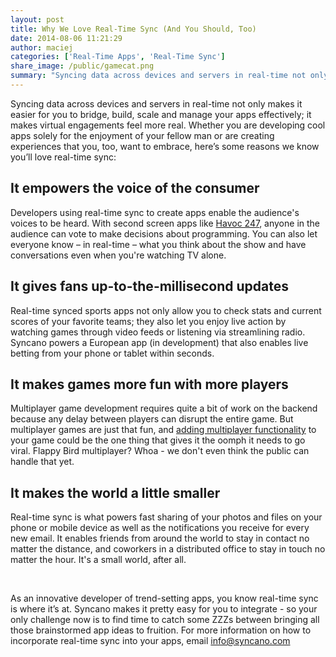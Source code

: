 ```yaml
---
layout: post
title: Why We Love Real-Time Sync (And You Should, Too)
date: 2014-08-06 11:21:29
author: maciej
categories: ['Real-Time Apps', 'Real-Time Sync']
share_image: /public/gamecat.png
summary: "Syncing data across devices and servers in real-time not only makes it easier for you to bridge, build, scale and manage your apps effectively; it makes virtual engagements feel more real. Whether you are developing cool apps solely for the enjoyment of your fellow man or are creating experiences that you, too, want to embrace, here’s some reasons we know you’ll love real-time sync"
---
```

Syncing data across devices and servers in real-time not only makes it easier for you to bridge, build, scale and manage your apps effectively; it makes virtual engagements feel more real. Whether you are developing cool apps solely for the enjoyment of your fellow man or are creating experiences that you, too, want to embrace, here’s some reasons we know you’ll love real-time sync:<!--more-->
<h2>It empowers the voice of the consumer</h2>
Developers using real-time sync to create apps enable the audience's voices to be heard. With second screen apps like <a href="http://www.syncano.com/second-screen/">Havoc 247</a>, anyone in the audience can vote to make decisions about programming. You can also let everyone know – in real-time – what you think about the show and have conversations even when you're watching TV alone.
<h2>It gives fans up-to-the-millisecond updates</h2>
Real-time synced sports apps not only allow you to check stats and current scores of your favorite teams; they also let you enjoy live action by watching games through video feeds or listening via streamlining radio. Syncano powers a European app (in development) that also enables live betting from your phone or tablet within seconds.
<h2>It makes games more fun with more players</h2>
Multiplayer game development requires quite a bit of work on the backend because any delay between players can disrupt the entire game. But multiplayer games are just that fun, and <a href="http://www.syncano.com/gaming/">adding multiplayer functionality</a> to your game could be the one thing that gives it the oomph it needs to go viral. Flappy Bird multiplayer? Whoa - we don't even think the public can handle that yet.
<h2>It makes the world a little smaller</h2>
Real-time sync is what powers fast sharing of your photos and files on your phone or mobile device as well as the notifications you receive for every new email. It enables friends from around the world to stay in contact no matter the distance, and coworkers in a distributed office to stay in touch no matter the hour. It's a small world, after all.

&nbsp;

As an innovative developer of trend-setting apps, you know real-time sync is where it’s at. Syncano makes it pretty easy for you to integrate - so your only challenge now is to find time to catch some ZZZs between bringing all those brainstormed app ideas to fruition. For more information on how to incorporate real-time sync into your apps, email info@syncano.com